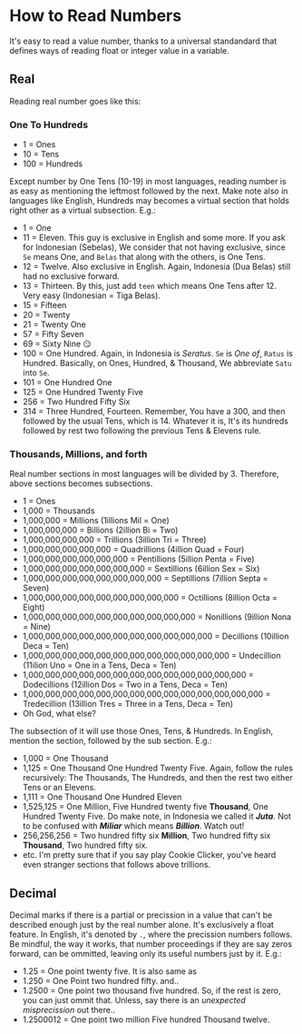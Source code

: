 # How to Read Numbers

It's easy to read a value number, thanks to a universal standandard that defines ways of reading float or integer value in a variable.

## Real

Reading real number goes like this:

### One To Hundreds

- 1 = Ones  
- 10 = Tens  
- 100 = Hundreds

Except number by One Tens (10-19) in most languages, reading number is as easy as mentioning the leftmost followed by the next. Make note also in languages like English, Hundreds may becomes a virtual section that holds right other as a virtual subsection. E.g.:

- 1 = One
- 11 = Eleven. This guy is exclusive in English and some more. If you ask for Indonesian (Sebelas), We consider that not having exclusive, since `Se` means One, and `Belas` that along with the others, is One Tens.
- 12 = Twelve. Also exclusive in English. Again, Indonesia (Dua Belas) still had no exclusive forward.
- 13 = Thirteen. By this, just add `teen` which means One Tens after 12. Very easy (Indonesian = Tiga Belas).
- 15 = Fifteen
- 20 = Twenty
- 21 = Twenty One
- 57 = Fifty Seven
- 69 = Sixty Nine 😏
- 100 = One Hundred. Again, in Indonesia is *Seratus*. `Se` is *One of*, `Ratus` is Hundred. Basically, on Ones, Hundred, & Thousand, We abbreviate `Satu` into `Se`.
- 101 = One Hundred One
- 125 = One Hundred Twenty Five
- 256 = Two Hundred Fifty Six
- 314 = Three Hundred, Fourteen. Remember, You have a 300, and then followed by the usual Tens, which is 14. Whatever it is, It's its hundreds followed by rest two following the previous Tens & Elevens rule.

### Thousands, Millions, and forth

Real number sections in most languages will be divided by 3. Therefore, above sections becomes subsections.

- 1 = Ones  
- 1,000 = Thousands  
- 1,000,000 = Millions (1illions Mil = One)  
- 1,000,000,000 = Billions (2illion Bi = Two)  
- 1,000,000,000,000 = Trillions (3illion Tri = Three)   
- 1,000,000,000,000,000 = Quadrillions (4illion Quad = Four)  
- 1,000,000,000,000,000,000 = Pentillions (5illion Penta = Five)
- 1,000,000,000,000,000,000,000 = Sextillions (6illion Sex = Six)
- 1,000,000,000,000,000,000,000,000 = Septillions (7illion Septa = Seven)
- 1,000,000,000,000,000,000,000,000,000 = Octillions (8illion Octa = Eight)
- 1,000,000,000,000,000,000,000,000,000,000 = Nonillions (9illion Nona = Nine)
- 1,000,000,000,000,000,000,000,000,000,000,000 = Decillions (10illion Deca = Ten)
- 1,000,000,000,000,000,000,000,000,000,000,000,000 = Undecillion (11ilion Uno = One in a Tens, Deca = Ten)
- 1,000,000,000,000,000,000,000,000,000,000,000,000,000 = Dodecillions (12illion Dos = Two in a Tens, Deca = Ten)
- 1,000,000,000,000,000,000,000,000,000,000,000,000,000,000 = Tredecillion (13illion Tres = Three in a Tens, Deca = Ten)
- Oh God, what else?

The subsection of it will use those Ones, Tens, & Hundreds. In English, mention the section, followed by the sub section. E.g.:

- 1,000 = One Thousand
- 1,125 = One Thousand One Hundred Twenty Five. Again, follow the rules recursively: The Thousands, The Hundreds, and then the rest two either Tens or an Elevens.
- 1,111 = One Thousand One Hundred Eleven
- 1,525,125 = One Million, Five Hundred twenty five **Thousand**, One Hundred Twenty Five. Do make note, in Indonesia we called it ***Juta***. Not to be confused with ***Miliar*** which means ***Billion***. Watch out!
- 256,256,256 = Two hundred fifty six **Million**, Two hundred fifty six **Thousand**, Two hundred fifty six.
- etc. I'm pretty sure that if you say play Cookie Clicker, you've heard even stranger sections that follows above trillions.

## Decimal

Decimal marks if there is a partial or precission in a value that can't be described enough just by the real number alone. It's exclusively a float feature. In English, it's denoted by `.`, where the precission numbers follows.  
Be mindful, the way it works, that number proceedings if they are say zeros forward, can be ommitted, leaving only its useful numbers just by it. E.g.:

- 1.25 = One point twenty five. It is also same as
- 1.250 = One Point two hundred fifty. and..
- 1.2500 = One point two thousand five hundred. So, if the rest is zero, you can just ommit that. Unless, say there is an *unexpected misprecission* out there..
- 1.2500012 = One point two million Five hundred Thousand twelve.